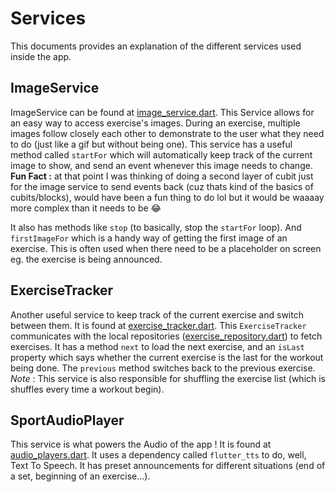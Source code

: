 # Services
This documents provides an explanation of the different services used inside the app.

## ImageService

ImageService can be found at [image_service.dart](lib/Cubits/on_going_workout/image_service.dart). This Service allows for an easy way to access exercise's images. During an exercise, multiple images follow closely each other to demonstrate to the user what they need to do (just like a gif but without being one).
This service has a useful method called `startFor` which will automatically keep track of the current image to show, and send an event whenever this image needs to change. 
**Fun Fact :** at that point I was thinking of doing a second layer of cubit just for the image service to send events back (cuz thats kind of the basics of cubits/blocks), would have been a fun thing to do lol but it would be waaaay more complex than it needs to be 😂

It also has methods like `stop` (to basically, stop the `startFor` loop). And `firstImageFor` which is a handy way of getting the first image of an exercise. This is often used when there need to be a placeholder on screen eg. the exercise is being announced.

## ExerciseTracker
Another useful service to keep track of the current exercise and switch between them. It is found at [exercise_tracker.dart](lib/Cubits/on_going_workout/exercise_tracker.dart). This `ExerciseTracker` communicates with the local repositories ([exercise_repository.dart](lib/Data/exercise_repository.dart)) to fetch exercises. It has a method `next` to load the next exercise, and an `isLast` property which says whether the current exercise is the last for the workout being done. 
The `previous` method switches back to the previous exercise.
*Note* : This service is also responsible for shuffling the exercise list (which is shuffles every time a workout begin).

## SportAudioPlayer

This service is what powers the Audio of the app ! It is found at [audio_players.dart](lib/AudioPlayers/audio_players.dart). It uses a dependency called `flutter_tts` to do, well, Text To Speech. It has preset announcements for different situations (end of a set, beginning of an exercise...).